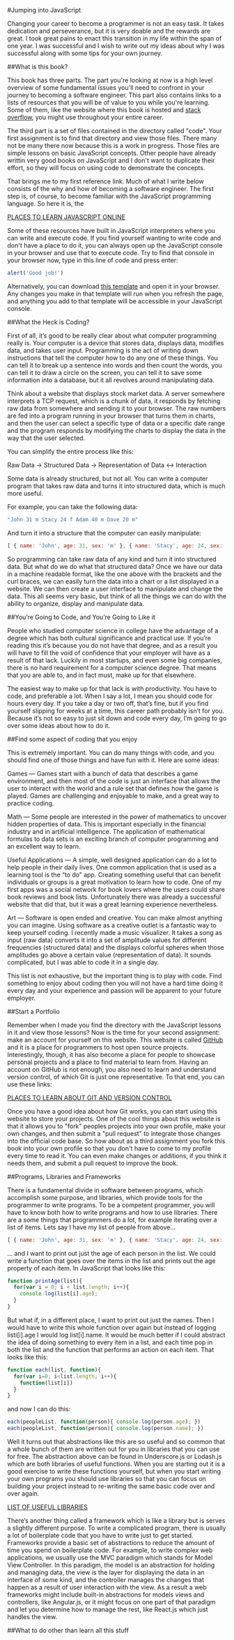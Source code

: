 #Jumping into JavaScript

Changing your career to become a programmer is not an easy task. It takes dedication and perseverance, but it is very doable and the rewards are great. I took great pains to enact this transition in my life within the span of one year. I was successful and I wish to write out my ideas about why I was successful along with some tips for your own journey.

##What is this book?

This book has three parts. The part you're looking at now is a high level overview of some fundamental issues you'll need to confront in your journey to becoming a software engineer. This part also contains links to a lists of resources that you will be of value to you while you're learning. Some of them, like the website where this book is hosted and [stack overflow](www.stackoverflow.com), you might use throughout your entire career.

The third part is a set of files contained in the directory called "code". Your first assignment is to find that directory and view those files. There many not be many there now because this is a work in progress. Those files are simple lessons on basic JavaScript concepts. Other people have already writtin very good books on JavaScript and I don't want to duplicate their effort, so they will focus on using code to demonstrate the concepts.

That brings me to my first reference link. Much of what I write below consists of the why and how of becoming a software engineer. The first step is, of course, to become familiar with the JavaScript programming language. So here it is, the

[PLACES TO LEARN JAVASCRIPT ONLINE](https://github.com/incrediblesound/Jump-Into-JavaScript/blob/master/references/learn_javascript.md)

Some of these resources have built in JavaScript interpreters where you can write and execute code. If you find yourself wanting to write code and don't have a place to do it, you can always open up the JavaScript console in your browser and use that to execute code. Try to find that console in your browser now, type in this line of code and press enter:

```javascript
alert('Good job!')
```

Alternatively, you can download [this template](https://github.com/incrediblesound/Jump-Into-JavaScript/blob/master/code/0_template.html) and open it in your browser. Any changes you make in that template will run when you refresh the page, and anything you add to that template will be accessible in your JavaScript console.

##What the Heck is Coding?

First of all, it’s good to be really clear about what computer programming really is. Your computer is a device that stores data, displays data, modifies data, and takes user input. Programming is the act of writing down instructions that tell the computer how to do any one of these things. You can tell it to break up a sentence into words and then count the words, you can tell it to draw a circle on the screen, you can tell it to save some information into a database, but it all revolves around manipulating data. 

Think about a website that displays stock market data. A server somewhere interprets a TCP request, which is a chunk of data, it responds by fetching raw data from somewhere and sending it to your browser. The raw numbers are fed into a program running in your browser that turns them in charts, and then the user can select a specific type of data or a specific date range and the program responds by modifying the charts to display the data in the way that the user selected.

You can simplify the entire process like this: 

Raw Data -> Structured Data -> Representation of Data <-> Interaction

Some data is already structured, but not all. You can write a computer program that takes raw data and turns it into structured data, which is much more useful. 

For example, you can take the following data:

```javascript
"John 31 m Stacy 24 f Adam 40 m Dave 20 m"
```

And turn it into a structure that the computer can easily manipulate:

```javascript
[ { name: 'John', age: 31, sex: 'm' }, { name: 'Stacy', age: 24, sex: 'f' } ]
```

So programming can take raw data of any kind and turn it into structured data. But what do we do what that structured data? Once we have our data in a machine readable format, like the one above with the brackets and the curl braces, we can easily turn the data into a chart or a list displayed in a website. We can then create a user interface to manipulate and change the data. This all seems very basic, but think of all the things we can do with the ability to organize, display and manipulate data.

##You’re Going to Code, and You’re Going to Like it

People who studied computer science in college have the advantage of a degree which has both cultural significance and practical use. If you’re reading this it’s because you do not have that degree, and as a result you will have to fill the void of confidence that your employer will have as a result of that lack. Luckily in most startups, and even some big companies, there is no hard requirement for a computer science degree. That means that you are able to, and in fact must, make up for that elsewhere.

The easiest way to make up for that lack is with productivity. You have to code, and preferable a lot. When I say a lot, I mean you should code for hours every day. If you take a day or two off, that’s fine, but if you find yourself slipping for weeks at a time, this career path probably isn’t for you. Because it’s not so easy to just sit down and code every day, I’m going to go over some ideas about how to do it.

##Find some aspect of coding that you enjoy

This is extremely important. You can do many things with code, and you should find one of those things and have fun with it. Here are some ideas:

Games — Games start with a bunch of data that describes a game environment, and then most of the code is just an interface that allows the user to interact with the world and a rule set that defines how the game is played. Games are challenging and enjoyable to make, and a great way to practice coding.

Math — Some people are interested in the power of mathematics to uncover hidden properties of data. This is important especially in the financial industry and in artificial intelligence. The application of mathematical formulas to data sets is an exciting branch of computer programming and an excellent way to learn.

Useful Applications — A simple, well designed application can do a lot to help people in their daily lives. One common application that is used as a learning tool is the “to do” app. Creating something useful that can benefit individuals or groups is a great motivation to learn how to code. One of my first apps was a social network for book lovers where the users could share book reviews and book lists. Unfortunately there was already a successful website that did that, but it was a great learning experience nevertheless.

Art — Software is open ended and creative. You can make almost anything you can imagine. Using software as a creative outlet is a fantastic way to keep yourself coding. I recently made a music visualizer. It takes a song as input (raw data) converts it into a set of amplitude values for different frequencies (structured data) and the displays colorful spheres when those amplitudes go above a certain value (representation of data). It sounds complicated, but I was able to code it in a single day.

This list is not exhaustive, but the important thing is to play with code. Find something to enjoy about coding then you will not have a hard time doing it every day and your experience and passion will be apparent to your future employer.

##Start a Portfolio

Remember when I made you find the directory with the JavaScript lessons in it and view those lessons? Now is the time for your second assignment: make an account for yourself on this website. This website is called [GitHub](www.github.com) and it is a place for programmers to host open source projects. Interestingly, though, it has also become a place for people to showcase personal projects and a place to find material to learn from. Having an account on GitHub is not enough, you also need to learn and understand version control, of which Git is just one representative. To that end, you can use these links:

[PLACES TO LEARN ABOUT GIT AND VERSION CONTROL](https://github.com/incrediblesound/Jump-Into-JavaScript/blob/master/references/version_control.md)

Once you have a good idea about how Git works, you can start using this website to store your projects. One of the cool things about this website is that it allows you to "fork" peoples projects into your own profile, make your own changes, and then submit a "pull request" to integrate those changes into the official code base. So how about as a third assignment you fork this book into your own profile so that you don't have to come to my profile every time to read it. You can even make changes or additions, if you think it needs them, and submit a pull request to improve the book.

##Programs, Libraries and Frameworks

There is a fundamental divide in software between programs, which accomplish some purpose, and libraries, which provide tools for the programmer to write programs. To be a competent programmer, you will have to know both how to write programs and how to use libraries. There are a some things that programmers do a lot, for example iterating over a list of items. Lets say I have my list of people from above…

```javascript
[ { name: 'John', age: 31, sex: 'm' }, { name: 'Stacy', age: 24, sex: 'f' } ]
```

… and I want to print out just the age of each person in the list. We could write a function that goes over the items in the list and prints out the age property of each item. In JavaScript that looks like this:

```javascript
function printAge(list){
  for(var i = 0; i < list.length; i++){
    console.log(list[i].age);
  }
}
```

But what if, in a different place, I want to print out just the names. Then I would have to write this whole function over again but instead of logging listi[i].age I would log list[i].name. It would be much better if I could abstract the idea of doing something to every item in a list, and each time pop in both the list and the function that performs an action on each item. That looks like this:

```javascript
function each(list, function){
  for(var i=0; i<list.length; i++){
    function(list[i])
  }
}
```
and now I can do this:

```javascript
each(peopleList, function(person){ console.log(person.age); })
each(peopleList, function(person){ console.log(person.name); })
```

Well it turns out that abstractions like this are so useful and so common that a whole bunch of them are written out for you in libraries that you can use for free. The abstraction above can be found in Underscore.js or Lodash.js which are both libraries of useful functions. When you are starting out it is a good exercise to write these functions yourself, but when you start writing your own programs you should use libraries so that you can focus on building your project instead to re-writing the same basic code over and over again.

[LIST OF USEFUL LIBRARIES](link)

There’s another thing called a framework which is like a library but is serves a slightly different purpose. To write a complicated program, there is usually a lot of boilerplate code that you have to write just to get started. Frameworks provide a basic set of abstractions to reduce the amount of time you spend on boilerplate code. For example, to write complex web applications, we usually use the MVC paradigm which stands for Model View Controller. In this paradigm, the model is an abstraction for holding and managing data, the view is the layer for displaying the data in an interface of some kind, and the controller manages the changes that happen as a result of user interaction with the view. As a result a web frameworks might include built-in abstractions for models views and controllers, like Angular.js, or it might focus on one part of that paradigm and let you determine how to manage the rest, like React.js which just handles the view.

##What to do other than learn all this stuff
